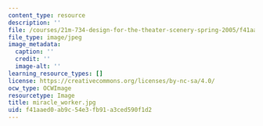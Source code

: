 ```yaml
---
content_type: resource
description: ''
file: /courses/21m-734-design-for-the-theater-scenery-spring-2005/f41aaed0ab9c54e3fb91a3ced590f1d2_miracle_worker.jpg
file_type: image/jpeg
image_metadata:
  caption: ''
  credit: ''
  image-alt: ''
learning_resource_types: []
license: https://creativecommons.org/licenses/by-nc-sa/4.0/
ocw_type: OCWImage
resourcetype: Image
title: miracle_worker.jpg
uid: f41aaed0-ab9c-54e3-fb91-a3ced590f1d2
---
```

